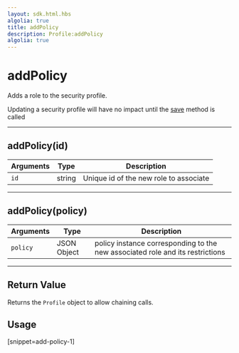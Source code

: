 ```yaml
---
layout: sdk.html.hbs
algolia: true
title: addPolicy
description: Profile:addPolicy
algolia: true
---
```

  

# addPolicy
Adds a role to the security profile.

<div class="alert alert-info">
Updating a security profile will have no impact until the <a href="{{ site_base_path }}sdk-reference/profile/save">save</a> method is called
</div>

---

## addPolicy(id)

| Arguments | Type | Description |
|---------------|---------|----------------------------------------|
| ``id`` | string | Unique id of the new role to associate |

---

## addPolicy(policy)

| Arguments | Type | Description |
|---------------|---------|----------------------------------------|
| ``policy`` | JSON Object | policy instance corresponding to the new associated role and its restrictions |

---

## Return Value

Returns the `Profile` object to allow chaining calls.

## Usage

[snippet=add-policy-1]
